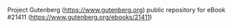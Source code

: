 Project Gutenberg (https://www.gutenberg.org) public repository for eBook #21411 (https://www.gutenberg.org/ebooks/21411)
